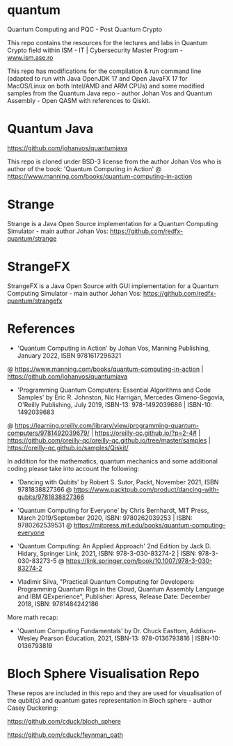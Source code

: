 # quantum
Quantum Computing and PQC - Post Quantum Crypto

This repo contains the resources for the lectures and labs in Quantum Crypto field within ISM - IT | Cybersecurity Master Program - www.ism.ase.ro

This repo has modifications for the compilation & run command line (adapted to run with Java OpenJDK 17 and Open JavaFX 17 for MacOS/Linux on both Intel/AMD and ARM CPUs) and some modified samples from the Quantum Java repo - author Johan Vos and Quantum Assembly - Open QASM with references to Qiskit.

# Quantum Java
https://github.com/johanvos/quantumjava

This repo is cloned under BSD-3 license from the author Johan Vos who is author of the book: 
'Quantum Computing in Action' @ https://www.manning.com/books/quantum-computing-in-action

# Strange 
Strange is a Java Open Source implementation for a Quantum Computing Simulator - main author Johan Vos:
https://github.com/redfx-quantum/strange

# StrangeFX 
StrangeFX is a Java Open Source with GUI implementation for a Quantum Computing Simulator - main author Johan Vos:
https://github.com/redfx-quantum/strangefx

# References
- 'Quantum Computing in Action' by Johan Vos, Manning Publishing, January 2022, ISBN 9781617296321 

@ https://www.manning.com/books/quantum-computing-in-action | https://github.com/johanvos/quantumjava

- 'Programming Quantum Computers: Essential Algorithms and Code Samples' by Eric R. Johnston, Nic Harrigan, Mercedes Gimeno-Segovia, O'Reilly Publishing, July 2019, ISBN-13: 978-1492039686 | ISBN-10: 1492039683 

@ https://learning.oreilly.com/library/view/programming-quantum-computers/9781492039679/ | https://oreilly-qc.github.io/?p=2-4# | https://github.com/oreilly-qc/oreilly-qc.github.io/tree/master/samples | https://oreilly-qc.github.io/samples/Qiskit/

In addition for the mathematics, quantum mechanics and some additional coding please take into account the following:

- 'Dancing with Qubits' by Robert S. Sutor, Packt, November 2021, ISBN 9781838827366
@ https://www.packtpub.com/product/dancing-with-qubits/9781838827366

- 'Quantum Computing for Everyone' by Chris Bernhardt, MIT Press, March 2019/September 2020, ISBN: 9780262039253 | ISBN: 9780262539531
@ https://mitpress.mit.edu/books/quantum-computing-everyone

- 'Quantum Computing: An Applied Approach' 2nd Edition by Jack D. Hidary, Springer Link, 2021, ISBN: 978-3-030-83274-2 | ISBN: 978-3-030-83273-5
@ https://link.springer.com/book/10.1007/978-3-030-83274-2


- Vladimir Silva, "Practical Quantum Computing for Developers: Programming Quantum Rigs in the Cloud, Quantum Assembly Language and IBM QExperience", Publisher: Apress, Release Date: December 2018, ISBN: 9781484242186

More math recap:
- 'Quantum Computing Fundamentals' by Dr. Chuck Easttom, Addison-Wesley Pearson Education, 2021, ISBN-13: 978-0136793816 | ISBN-10: 0136793819 


# Bloch Sphere Visualisation Repo 
These repos are included in this repo and they are used for visualisation of the qubit(s) and quantum gates representation in Bloch sphere - author Casey Duckering:

https://github.com/cduck/bloch_sphere

https://github.com/cduck/feynman_path

